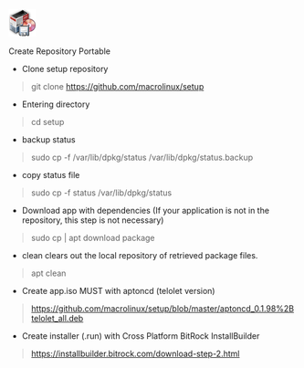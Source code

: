![](gdebi.png) 



Create Repository Portable 
* Clone setup repository
> git clone https://github.com/macrolinux/setup
* Entering directory
>cd setup
* backup status
>sudo cp -f /var/lib/dpkg/status /var/lib/dpkg/status.backup
* copy status file
>sudo cp -f status /var/lib/dpkg/status
* Download app with dependencies (If your application is not in the repository, this step is not necessary)
>sudo cp | apt download package
* clean clears out the local repository of retrieved package files.
> apt clean
* Create app.iso MUST with aptoncd (telolet version)
>https://github.com/macrolinux/setup/blob/master/aptoncd_0.1.98%2Btelolet_all.deb
* Create installer (.run) with Cross Platform BitRock InstallBuilder
>https://installbuilder.bitrock.com/download-step-2.html
